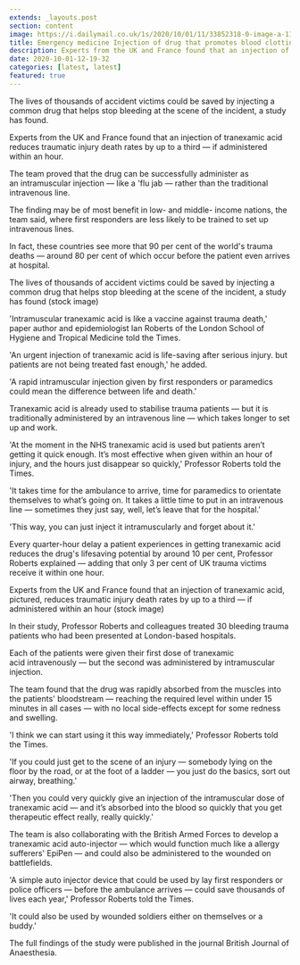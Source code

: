 ```yaml
---
extends: _layouts.post
section: content
image: https://i.dailymail.co.uk/1s/2020/10/01/11/33852318-0-image-a-11_1601547603208.jpg 
title: Emergency medicine Injection of drug that promotes blood clotting could save accident victims 
description: Experts from the UK and France found that an injection of tranexamic acid reduces traumatic injury death rates by up to a third - if administered within an hour. 
date: 2020-10-01-12-19-32 
categories: [latest, latest] 
featured: true 
--- 
```

The lives of thousands of accident victims could be saved by injecting a common drug that helps stop bleeding at the scene of the incident, a study has found.

Experts from the UK and France found that an injection of tranexamic acid reduces traumatic injury death rates by up to a third — if administered within an hour.  

The team proved that the drug can be successfully administer as an intramuscular injection — like a 'flu jab — rather than the traditional intravenous line.

The finding may be of most benefit in low- and middle- income nations, the team said, where first responders are less likely to be trained to set up intravenous lines.

In fact, these countries see more that 90 per cent of the world's trauma deaths — around 80 per cent of which occur before the patient even arrives at hospital.

The lives of thousands of accident victims could be saved by injecting a common drug that helps stop bleeding at the scene of the incident, a study has found (stock image)

'Intramuscular tranexamic acid is like a vaccine against trauma death,' paper author and epidemiologist Ian Roberts of the London School of Hygiene and Tropical Medicine told the Times.

'An urgent injection of tranexamic acid is life-saving after serious injury. but patients are not being treated fast enough,' he added.

'A rapid intramuscular injection given by first responders or paramedics could mean the difference between life and death.'

Tranexamic acid is already used to stabilise trauma patients — but it is traditionally administered by an intravenous line — which takes longer to set up and work.

'At the moment in the NHS tranexamic acid is used but patients aren’t getting it quick enough. It’s most effective when given within an hour of injury, and the hours just disappear so quickly,' Professor Roberts told the Times.

'It takes time for the ambulance to arrive, time for paramedics to orientate themselves to what’s going on. It takes a little time to put in an intravenous line — sometimes they just say, well, let’s leave that for the hospital.'

'This way, you can just inject it intramuscularly and forget about it.'

Every quarter-hour delay a patient experiences in getting tranexamic acid reduces the drug's lifesaving potential by around 10 per cent, Professor Roberts explained — adding that only 3 per cent of UK trauma victims receive it within one hour. 

Experts from the UK and France found that an injection of tranexamic acid, pictured, reduces traumatic injury death rates by up to a third — if administered within an hour (stock image)

In their study, Professor Roberts and colleagues treated 30 bleeding trauma patients who had been presented at London-based hospitals.

Each of the patients were given their first dose of tranexamic acid intravenously — but the second was administered by intramuscular injection.

The team found that the drug was rapidly absorbed from the muscles into the patients' bloodstream — reaching the required level within under 15 minutes in all cases — with no local side-effects except for some redness and swelling. 

'I think we can start using it this way immediately,' Professor Roberts told the Times.

'If you could just get to the scene of an injury — somebody lying on the floor by the road, or at the foot of a ladder — you just do the basics, sort out airway, breathing.'

'Then you could very quickly give an injection of the intramuscular dose of tranexamic acid — and it’s absorbed into the blood so quickly that you get therapeutic effect really, really quickly.'

The team is also collaborating with the British Armed Forces to develop a tranexamic acid auto-injector — which would function much like a allergy sufferers' EpiPen — and could also be administered to the wounded on battlefields.

'A simple auto injector device that could be used by lay first responders or police officers — before the ambulance arrives — could save thousands of lives each year,' Professor Roberts told the Times.

'It could also be used by wounded soldiers either on themselves or a buddy.'

The full findings of the study were published in the journal British Journal of Anaesthesia.

